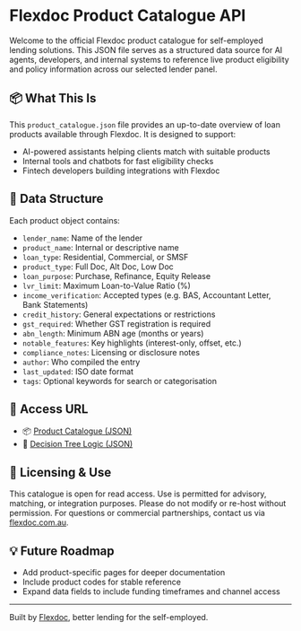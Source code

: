 # Flexdoc Product Catalogue API

Welcome to the official Flexdoc product catalogue for self-employed lending solutions. This JSON file serves as a structured data source for AI agents, developers, and internal systems to reference live product eligibility and policy information across our selected lender panel.

## 📦 What This Is

This `product_catalogue.json` file provides an up-to-date overview of loan products available through Flexdoc. It is designed to support:

- AI-powered assistants helping clients match with suitable products
- Internal tools and chatbots for fast eligibility checks
- Fintech developers building integrations with Flexdoc

## 🧾 Data Structure

Each product object contains:

- `lender_name`: Name of the lender
- `product_name`: Internal or descriptive name
- `loan_type`: Residential, Commercial, or SMSF
- `product_type`: Full Doc, Alt Doc, Low Doc
- `loan_purpose`: Purchase, Refinance, Equity Release
- `lvr_limit`: Maximum Loan-to-Value Ratio (%)
- `income_verification`: Accepted types (e.g. BAS, Accountant Letter, Bank Statements)
- `credit_history`: General expectations or restrictions
- `gst_required`: Whether GST registration is required
- `abn_length`: Minimum ABN age (months or years)
- `notable_features`: Key highlights (interest-only, offset, etc.)
- `compliance_notes`: Licensing or disclosure notes
- `author`: Who compiled the entry
- `last_updated`: ISO date format
- `tags`: Optional keywords for search or categorisation

## 🔗 Access URL

- 📦 [Product Catalogue (JSON)](https://api.flexdoc.com.au/product_catalogue.json)  
- 🔀 [Decision Tree Logic (JSON)](https://api.flexdoc.com.au/decision_tree.json)


## 🔐 Licensing & Use

This catalogue is open for read access. Use is permitted for advisory, matching, or integration purposes. Please do not modify or re-host without permission. For questions or commercial partnerships, contact us via [flexdoc.com.au](https://flexdoc.com.au).

## 💡 Future Roadmap

- Add product-specific pages for deeper documentation
- Include product codes for stable reference
- Expand data fields to include funding timeframes and channel access

---

Built by [Flexdoc](https://flexdoc.com.au), better lending for the self-employed.
